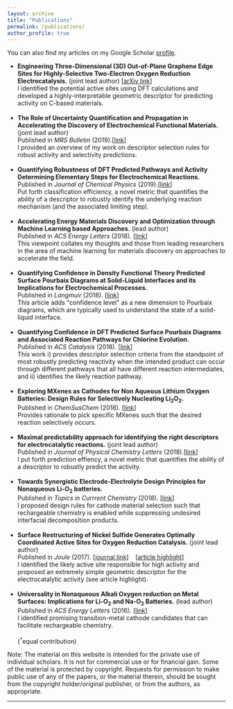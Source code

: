 ```yaml
---
layout: archive
title: "Publications"
permalink: /publications/
author_profile: true
---
```


  You can also find my articles on my Google Scholar <a href="https://scholar.google.com/citations?user=eom3zBwAAAAJ&hl=en"> profile</a>.
  
<ul>

  <li>
    <b>Engineering Three-Dimensional (3D) Out-of-Plane Graphene Edge Sites for Highly-Selective Two-Electron Oxygen Reduction Electrocatalysis.</b> (joint lead author) [<a href="https://arxiv.org/abs/1904.04946">arXiv link</a>]
   <br> I identified the potential active sites using DFT calculations and developed a highly-interpretable geometric descriptor for predicting activity on C-based materials. 
      <br />
  <br />
  <li>
    <b>The Role of Uncertainty Quantification and Propagation in Accelerating the Discovery of Electrochemical Functional Materials.</b> (joint lead author)
    <br> Published in <i>MRS Bulletin</i> (2019).[<a href="https://doi.org/10.1557/mrs.2019.45">link</a>]
    <br> I provided an overview of my work on descriptor selection rules for robust activity and selectivity predictions. 
            <br />
        <br />
  <li>
  <b>Quantifying Robustness of DFT Predicted Pathways and Activity Determining Elementary Steps for Electrochemical Reactions.</b>
  <br>Published in <i>Journal of Chemical Physics</i> (2019).[<a href="https://doi.org/10.1063/1.5056167">link</a>]
  <br> Put forth classification efficiency, a novel metric that quantifies the ability of a descriptor to robustly identify the underlying reaction mechanism (and the associated limiting step).
    <br />
            <br />
  <li>
  <b>Accelerating Energy Materials Discovery and Optimization through Machine Learning based Approaches.</b> (lead author)
  <br>Published in <i>ACS Energy Letters</i> (2018). [<a href="https://dx.doi.org/10.1021/acsenergylett.8b02278">link</a>]
  <br> This viewpoint collates my thoughts and those from leading researchers in the area of machine learning for materials discovery on approaches to accelerate the field. 
    <br />
            <br />
  <li>
  <b>Quantifying Confidence in Density Functional Theory Predicted Surface Pourbaix Diagrams at Solid-Liquid Interfaces and its Implications for Electrochemical Processes.</b>
  <br>Published in <i>Langmuir</i> (2018). [<a href="https://dx.doi.org/10.1021/acs.langmuir.8b02219">link</a>]
  <br>This article adds "confidence level" as a new dimension to Pourbaix diagrams, which are typically used to understand the state of a solid-liquid interface. 
    <br />
            <br />
  <li>
<b>Quantifying Confidence in DFT Predicted Surface Pourbaix Diagrams and Associated Reaction Pathways for Chlorine Evolution.</b>
<br>Published in <i>ACS Catalysis</i> (2018). [<a href="https://pubs.acs.org/doi/10.1021/acscatal.8b01432">link</a>]
<br> This work i) provides descriptor selection criteria from the standpoint of most robustly predicting reactivity when the intended product can occur through different pathways that all have different reaction intermediates, and ii) identifies the  likely reaction pathway.
    <br />
            <br />
  <li>
    <b>Exploring MXenes as Cathodes for Non Aqueous Lithium Oxygen Batteries: Design Rules for Selectively Nucleating Li<sub>2</sub>O<sub>2</sub>.</b>
    <br>Published in <i>ChemSusChem</i> (2018). [<a href="https://onlinelibrary.wiley.com/doi/abs/10.1002/cssc.201801224">link</a>]
  <br> Provides rationale to pick specific MXenes such that the desired reaction selectively occurs. 
        <br />
            <br />
  <li>
<b>Maximal predictability approach for identifying the right descriptors for electrocatalytic reactions.</b> (joint lead author)
    <br>Published in <i>Journal of Physical Chemistry Letters</i> (2018).[<a href="https://pubs.acs.org/doi/abs/10.1021/acs.jpclett.7b02895">link</a>]
<br> I put forth prediction effiency, a novel metric that quantifies the ability of a descriptor to robustly predict the activity. 
    <br />
            <br />
  <li>
<b>Towards Synergistic Electrode-Electrolyte Design Principles for Nonaqueous Li-O<sub>2</sub> batteries.</b>
<br>Published in <i>Topics in Currrent Chemistry </i> (2018). [<a href="https://doi.org/10.1007/s41061-018-0188-1">link</a>]
<br> I proposed design rules for cathode material selection such that rechargeable chemistry is enabled while suppressing undesired interfacial decomposition products.
    <br />        
  <br />
  <li>
<b>Surface Restructuring of Nickel Sulfide Generates Optimally Coordinated Active Sites for Oxygen Reduction Catalysis.</b> (joint lead author)
    <br>Published in <i>Joule</i> (2017).
    [<a href="https://doi.org/10.1016/j.joule.2017.08.020">journal link</a>]&nbsp;&nbsp;&nbsp;&nbsp;[<a href="https://doi.org/10.1016/j.joule.2017.10.003">article highlight</a>]
    <br> I identified the likely active site responsible for high activity and proposed an extremely simple geometric descriptor for the electrocatalytic activity (see article highlight).
    <br />
            <br />
  <li>
    <b>Universality in Nonaqueous Alkali Oxygen reduction on Metal Surfaces: Implications for Li-O<sub>2</sub> and Na-O<sub>2</sub> Batteries.</b> (lead author)
    <br>Published in <i>ACS Energy Letters</i> (2016).  [<a href="http://pubs.acs.org/doi/full/10.1021/acsenergylett.6b00102">link</a>]
  <br> I identified promising transition-metal cathode candidates that can facilitate rechargeable chemistry.
  </li>
<br>
(<sup>&dagger;</sup>equal contribution)
</ul>

Note: The material on this website is intended for the private use of individual scholars. It is not for commercial use or for financial gain. Some of the material is protected by copyright. Requests for permission to make public use of any of the papers, or the material therein, should be sought from the copyright holder/original publisher, or from the authors, as appropriate.
<hr>

